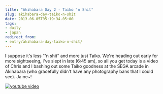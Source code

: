 ```yaml
---
title: "Akihabara Day 2 - Taiko 'n Shit"
slug: akihabara-day-taiko-n-shit
date: 2013-06-05T05:19:34-05:00
tags:
- daily
- japan
redirect_from:
- entry/akihabara-day-taiko-n-shit/
---
```

I suppose it's less "'n shit" and more just Taiko. We're heading out early for more sightseeing, I've slept in late (6:45 am), so all you get today is a video of Chris and I bashing out some Taiko goodness at the SEGA arcade in Akihabara (who gracefully didn't have any photography bans that I could see). Ja ne~!

[![youtube video](https://img.youtube.com/vi/8-dHF6LBGPU/0.jpg)](https://www.youtube.com/watch?v=8-dHF6LBGPU&youtube-thumb)
